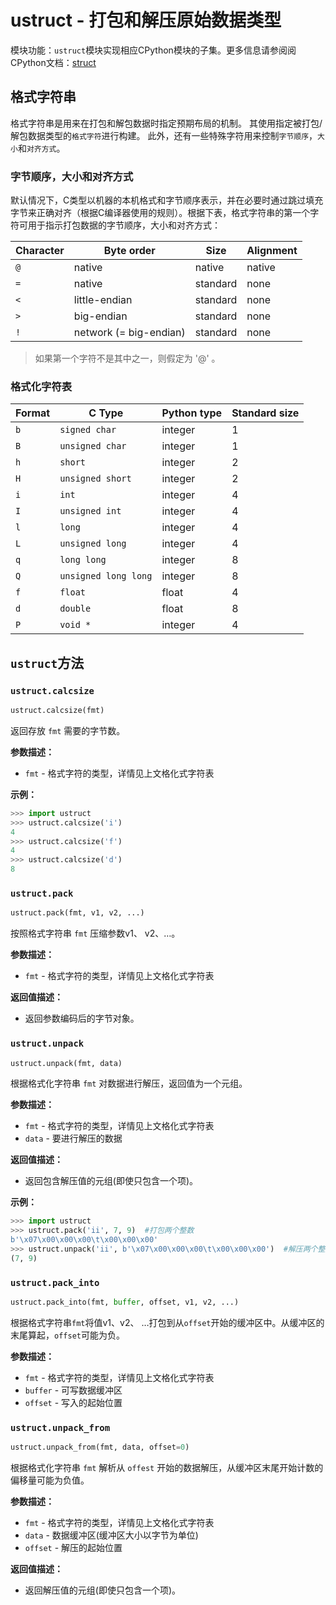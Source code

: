 
# ustruct - 打包和解压原始数据类型

模块功能：`ustruct`模块实现相应CPython模块的子集。更多信息请参阅阅CPython文档：[struct](https://docs.python.org/3/library/struct.html)


## 格式字符串

格式字符串是用来在打包和解包数据时指定预期布局的机制。 其使用指定被打包/解包数据类型的`格式字符`进行构建。 此外，还有一些特殊字符用来控制`字节顺序`，`大小`和`对齐方式`。


### **字节顺序，大小和对齐方式**

默认情况下，C类型以机器的本机格式和字节顺序表示，并在必要时通过跳过填充字节来正确对齐（根据C编译器使用的规则）。根据下表，格式字符串的第一个字符可用于指示打包数据的字节顺序，大小和对齐方式：

| Character | Byte order             | Size     | Alignment |
| --------- | ---------------------- | -------- | --------- |
| `@`       | native                 | native   | native    |
| `=`       | native                 | standard | none      |
| `<`       | little-endian          | standard | none      |
| `>`       | big-endian             | standard | none      |
| `!`       | network (= big-endian) | standard | none      |

> 如果第一个字符不是其中之一，则假定为 '@' 。


### **格式化字符表**

| Format | C Type               | Python type | Standard size |
| ------ | -------------------- | ----------- | ------------- |
| `b`    | `signed char`        | integer     | 1             |
| `B`    | `unsigned char`      | integer     | 1             |
| `h`    | `short`              | integer     | 2             |
| `H`    | `unsigned short`     | integer     | 2             |
| `i`    | `int`                | integer     | 4             |
| `I`    | `unsigned int`       | integer     | 4             |
| `l`    | `long`               | integer     | 4             |
| `L`    | `unsigned long`      | integer     | 4             |
| `q`    | `long long`          | integer     | 8             |
| `Q`    | `unsigned long long` | integer     | 8             |
| `f`    | `float`              | float       | 4             |
| `d`    | `double`             | float       | 8             |
| `P`    | `void *`             | integer     | 4             |


## `ustruct`方法

### `ustruct.calcsize`

```python
ustruct.calcsize(fmt)
```

返回存放 `fmt` 需要的字节数。

**参数描述：**

- `fmt` - 格式字符的类型，详情见上文格化式字符表

**示例：**

```python
>>> import ustruct
>>> ustruct.calcsize('i')
4
>>> ustruct.calcsize('f')
4
>>> ustruct.calcsize('d')
8
```



### `ustruct.pack`

```python
ustruct.pack(fmt, v1, v2, ...)
```

按照格式字符串 `fmt` 压缩参数v1、 v2、…。

**参数描述：**

- `fmt` - 格式字符的类型，详情见上文格化式字符表

**返回值描述：**

- 返回参数编码后的字节对象。



### `ustruct.unpack`

```python
ustruct.unpack(fmt, data)
```

根据格式化字符串 `fmt` 对数据进行解压，返回值为一个元组。

**参数描述：**

- `fmt` - 格式字符的类型，详情见上文格化式字符表
- `data` - 要进行解压的数据

**返回值描述：**

- 返回包含解压值的元组(即使只包含一个项)。

**示例：**

```python
>>> import ustruct
>>> ustruct.pack('ii', 7, 9)  #打包两个整数
b'\x07\x00\x00\x00\t\x00\x00\x00'
>>> ustruct.unpack('ii', b'\x07\x00\x00\x00\t\x00\x00\x00')  #解压两个整数
(7, 9)
```



### `ustruct.pack_into`

```python
ustruct.pack_into(fmt, buffer, offset, v1, v2, ...)
```

根据格式字符串`fmt`将值v1、v2、 …打包到从`offset`开始的缓冲区中。从缓冲区的末尾算起，`offset`可能为负。

**参数描述：**

- `fmt` - 格式字符的类型，详情见上文格化式字符表
- `buffer` - 可写数据缓冲区
- `offset` - 写入的起始位置



### `ustruct.unpack_from`

```python
ustruct.unpack_from(fmt, data, offset=0)
```

根据格式化字符串 `fmt` 解析从 `offest` 开始的数据解压，从缓冲区末尾开始计数的偏移量可能为负值。

**参数描述：**

- `fmt` - 格式字符的类型，详情见上文格化式字符表
- `data` - 数据缓冲区(缓冲区大小以字节为单位)
- `offset` - 解压的起始位置

**返回值描述：**

- 返回解压值的元组(即使只包含一个项)。
